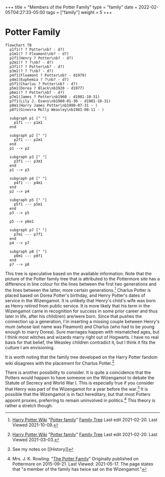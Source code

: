+++
title = "Members of the Potter Family"
type = "family"
date = 2022-02-05T04:27:33-05:00
tags = ["family"]
weight = 5
+++

# Potter Family

```mermaid
flowchart TB
  p1f1(? ? Potter\nb? - d?)
  p1m1(? ? Fleamont\nb? - d?)
  p2f1(Henry ? Potter\nb? - d?)
  p2m1(? ? ?\nb? - d?)
  p3f1(? ? Potter\nb? - d?)
  p3m1(? ? ?\nb? - d?)
  p4f1(Fleamont ? Potter\nb? - d1979)
  p4m1(Euphemia ? ?\nb? - d?)
  p5f1(Charlus ? Potter\nb? - d?)
  p5m1(Dorea ? Black\nb1920 - d1977)
  p6m1(? ? Potter\nb? - d?)
  p7m1(James ? Potter\nb1960 - d1981-10-31)
  p7f1(Lily J. Evans\nb1960-01-30 - d1981-10-31)
  p8m1(Harry James Potter\nb1980-07-31 - )
  p8f1(Ginevra Molly Weasley\nb1981-08-11 - )

  subgraph p1 [" "]
    p1f1 --- p1m1
  end

  subgraph p2 [" "]
    p2f1 --- p2m1
  end
  p1 --> p2
  
  subgraph p3 [" "]
    p3f1 --- p3m1
  end
  p1 --> p3

  subgraph p4 [" "]
    p4f1 --- p4m1
  end
  p2 --> p4

  subgraph p5 [" "]
    p5f1 --- p5m1
  end
  p3 --> p5

  p5 --> p6m1
 
  subgraph p7 [" "]
    p7m1 --- p7f1
  end
  p4 --> p7

  subgraph p8 [" "]
    p8m1 --- p8f1
  end
  p7 --> p8
```  

This tree is speculative based on the available information.  Note that the
picture of the Potter family tree that is attributed to the Pottermore site has
a difference in line colour for the lines between the first two generations and
the lines between the latter, more certain generations.[^211009-1]  Charlus
Potter is placed based on Dorea Potter's birthday, and Henry Potter's dates of
service in the Wizengamot.  It is unlikely that Henry's child's wife was born as
Henry retired from public service.  It is more likely that his term in the
Wizengamot came in recognition for success in some prior career and thus later
in life, after his child(ren) are/were born. Since that pushes the connection up
a generation, I'm inserting a missing couple between Henry's mum (whose last
name was Fleamont) and Charlus (who had to be young enough to marry Dorea).
Sure marriages happen with mismatched ages, but I think most witches and wizards
marry right out of Hogwarts.  I have no real basis for that belief, the Weasley
children contradict it, but I think it fits the culture I am envisioning.

It is worth noting that the family tree developed on the Harry Potter fandom
wiki disagrees with the placement for Charlus Potter.[^210303-1]

There is another possibility to consider.  It is quite a coincidence that the
Potters would happen to have someone on the Wizengamot to debate the Statute of
Secrecy and World War I.   This is especially true if you consider that Henry
was part of the Wizengamot for a year before the war.[^210517-12] It is possible
that the Wizengamot is in fact hereditary, but that most Potters appoint
proxies, preferring to remain uninvolved in politics.[^210517-13]  This theory
is rather a stretch though.

[^210517-13]: Mrs. J. K. Rowling.
    "[The Potter Family](https://www.wizardingworld.com/writing-by-jk-rowling/the-potter-family)"
    Originally published on Pottermore on 2015-09-21. Last Viewed: 2021-05-17.
    The page states that "a member of the family has twice sat on the
    Wizengamot."

[^210517-12]: See my notes on [[History]]

[^211009-1]: [Harry Potter Wiki](https://harrypotter.fandom.com/)
    "[Potter family](https://harrypotter.fandom.com/wiki/Potter_family)"
    [Family Tree](https://harrypotter.fandom.com/wiki/Potter_family#Family_tree)
    Last edit 2021-02-20.  Last Viewed 2021-10-09.

[^210303-1]: [Harry Potter Wiki](https://harrypotter.fandom.com/)
    "[Potter family](https://harrypotter.fandom.com/wiki/Potter_family)"
    [Family Tree](https://harrypotter.fandom.com/wiki/Potter_family#Family_tree)
    Last edit 2021-02-20.  Last Viewed 2021-03-03.


